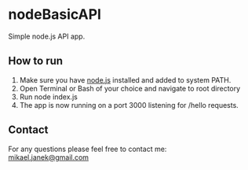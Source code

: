 # nodeBasicAPI

Simple node.js API app.

## How to run

1. Make sure you have [node.js](http://www.nodejs.org) installed and added to system PATH.
2. Open Terminal or Bash of your choice and navigate to root directory
3. Run node index.js
4. The app is now running on a port 3000 listening for /hello requests.

## Contact

For any questions please feel free to contact me:<br />
mikael.janek@gmail.com
